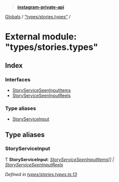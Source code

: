 > **[instagram-private-api](../README.md)**

[Globals](../README.md) / ["types/stories.types"](_types_stories_types_.md) /

# External module: "types/stories.types"

## Index

### Interfaces

* [StoryServiceSeenInputItems](../interfaces/_types_stories_types_.storyserviceseeninputitems.md)
* [StoryServiceSeenInputReels](../interfaces/_types_stories_types_.storyserviceseeninputreels.md)

### Type aliases

* [StoryServiceInput](_types_stories_types_.md#storyserviceinput)

## Type aliases

###  StoryServiceInput

Ƭ **StoryServiceInput**: *[StoryServiceSeenInputItems](../interfaces/_types_stories_types_.storyserviceseeninputitems.md)[] | [StoryServiceSeenInputReels](../interfaces/_types_stories_types_.storyserviceseeninputreels.md)*

*Defined in [types/stories.types.ts:13](https://github.com/dilame/instagram-private-api/blob/01eb399/src/types/stories.types.ts#L13)*